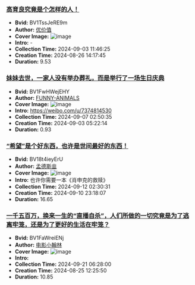### [高育良究竟是个怎样的人！](https://www.bilibili.com/video/BV1TssJeRE9m)
- **Bvid:** BV1TssJeRE9m
- **Author:** [优价值](https://space.bilibili.com/3546605057738866)
- **Cover Image:** ![image](http://i0.hdslb.com/bfs/archive/73f13cb9b7f257763dac7528b11208253ba1d889.jpg)
- **Intro:** -
- **Collection Time:** 2024-09-03 11:46:25
- **Creation Time:** 2024-08-26 14:17:45
- **Duration:** 9.53

### [妹妹去世，一家人没有举办葬礼，而是举行了一场生日庆典](https://www.bilibili.com/video/BV1FwHWejEHY)
- **Bvid:** BV1FwHWejEHY
- **Author:** [FUNNY-ANIMALS](https://space.bilibili.com/25893396)
- **Cover Image:** ![image](http://i1.hdslb.com/bfs/archive/1f7d644c37c592f44e1bfd000ca30972d5a90f19.jpg)
- **Intro:** https://weibo.com/u/7374814530
- **Collection Time:** 2024-09-07 02:50:35
- **Creation Time:** 2024-09-03 05:22:14
- **Duration:** 0.93

### [“希望”是个好东西，也许是世间最好的东西！](https://www.bilibili.com/video/BV18t4ieyErU)
- **Bvid:** BV18t4ieyErU
- **Author:** [孟德斯韭](https://space.bilibili.com/1633073021)
- **Cover Image:** ![image](http://i1.hdslb.com/bfs/archive/63b5e19b0efac53c54d42a1fa500b827bdc37cfc.jpg)
- **Intro:** 也许你需要一本《肖申克的救赎》
- **Collection Time:** 2024-09-12 02:30:31
- **Creation Time:** 2024-09-10 23:18:07
- **Duration:** 16.65

### [一千五百万，换来一生的“直播自杀”，人们所做的一切究竟是为了逃离牢笼，还是为了更好的生活在牢笼？](https://www.bilibili.com/video/BV1FaWreiENj)
- **Bvid:** BV1FaWreiENj
- **Author:** [电影小翰林](https://space.bilibili.com/199796398)
- **Cover Image:** ![image](http://i0.hdslb.com/bfs/archive/9f154d0d7f572b2a1ca2c52be9cd4df1e6df6896.jpg)
- **Intro:** 
- **Collection Time:** 2024-09-21 06:28:00
- **Creation Time:** 2024-08-25 12:25:50
- **Duration:** 10.85

